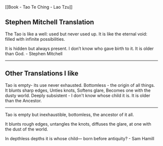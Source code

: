 [[Book - Tao Te Ching - Lao Tzu]]

## Stephen Mitchell Translation

The Tao is like a well:
used but never used up.
It is like the eternal void:
filled with infinite possibilities.

It is hidden but always present.
I don’t know who gave birth to it.
It is older than God. - Stephen Mitchell

---------------------

## Other Translations I like

Tao is empty- its use never exhausted.
Bottomless - the origin of all things.
It blunts sharp edges, Unties knots, Softens glare, Becomes one with the dusty world.
Deeply subsistent -
I don't know whose child it is. It is older than the Ancestor.

----------
Tao is empty
but inexhaustible,
bottomless,
the ancestor of it all.

It blunts rough edges,
untangles the knots,
diffuses the glare,
at one with the dust of the world.

In depthless depths it is
whose child—
born before antiquity? - Sam Hamill
